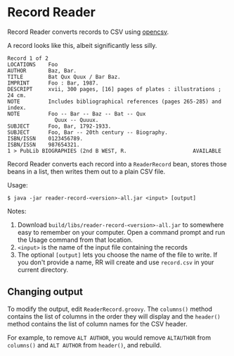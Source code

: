 # Record Reader

Record Reader converts records to CSV using [opencsv](http://opencsv.sourceforge.net/).

A record looks like this, albeit significantly less silly.

```
Record 1 of 2
LOCATIONS    Foo
AUTHOR       Baz, Bar.
TITLE        Bat Qux Quux / Bar Baz.
IMPRINT      Foo : Bar, 1987.
DESCRIPT     xvii, 300 pages, [16] pages of plates : illustrations ; 24 cm.
NOTE         Includes bibliographical references (pages 265-285) and index.
NOTE         Foo -- Bar -- Baz -- Bat -- Qux 
               Quux -- Quuux.
SUBJECT      Foo, Bar, 1792-1933.
SUBJECT      Foo, Bar -- 20th century -- Biography.
ISBN/ISSN    0123456789.
ISBN/ISSN    987654321.
1 > PubLib BIOGRAPHIES (2nd B WEST, R.                     AVAILABLE
```

Record Reader converts each record into a `ReaderRecord` bean, stores those beans in a list,
then writes them out to a plain CSV file.

Usage:

`$ java -jar reader-record-<version>-all.jar <input> [output]`

Notes:
1. Download `build/libs/reader-record-<version>-all.jar` to somewhere easy to remember on your 
computer. Open a command prompt and run the Usage command from that location.
2. `<input>` is the name of the input file containing the records
3. The optional `[output]` lets you choose the name of the file to write. If you don't provide a
name, RR will create and use `record.csv` in your current directory.

## Changing output

To modify the output, edit `ReaderRecord.groovy`. The `columns()` method contains the list of
columns in the order they will display and the `header()` method contains the list of column 
names for the CSV header. 

For example, to remove `ALT AUTHOR`, you would remove `ALTAUTHOR` from `columns()` and `ALT AUTHOR`
from `header()`, and rebuild.
